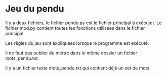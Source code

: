 # Jeu du pendu
Il y a deux fichiers, le fichier pendu.py est le fichier principal à exécuter. Le fichier mod.py contient toutes les fonctions utilisées dans le fichier principal.

Les règles du jeu sont expliquées lorsque le programme est exécuté.

Il ne faut pas oublier de mettre dans le même dossier un fichier mots_pendu.txt.

Il y a un fichier texte mots_pendu.txt qui contient déjà un set de mots.
